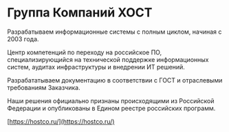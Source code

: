 # Группа Компаний ХОСТ

Разрабатываем информационные системы с полным циклом, начиная с 2003 года.

Центр компетенций по переходу на российское ПО, специализирующийся на технической поддержке информационных систем, аудитах инфраструктуры и внедрении ИТ решений.

Разрабататываем документацию в соответствии с ГОСТ и отраслевыми требованиям Заказчика.

Наши решения официально признаны происходящими из Российской Федерации и опубликованы в Едином реестре российских программ.

[https://hostco.ru/](https://hostco.ru/)

